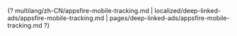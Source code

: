 {? multilang/zh-CN/appsfire-mobile-tracking.md | localized/deep-linked-ads/appsfire-mobile-tracking.md | pages/deep-linked-ads/appsfire-mobile-tracking.md ?}
